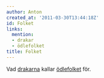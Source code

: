 ```yaml
---
author: Anton
created_at: '2011-03-30T13:44:18Z'
id: Folket
links:
  mention:
  - drakar
  - ödlefolket
title: Folket
---
```


Vad [drakarna] kallar [ödlefolket] för.

  [drakarna]: drakar
  [ödlefolket]: ödlefolket
